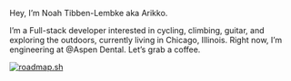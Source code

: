 Hey, I’m Noah Tibben-Lembke aka Arikko.

I’m a Full-stack developer interested in cycling, climbing, guitar, and exploring the outdoors, currently living in Chicago, Illinois. Right now, I’m engineering at @Aspen Dental. Let’s grab a coffee.

[<a href="https://roadmap.sh"><img src="https://roadmap.sh/card/wide/669004e7600e4dccf24204a5?variant=dark&roadmaps=full-stack" alt="roadmap.sh"/></a>
](https://roadmap.sh/card/tall/669004e7600e4dccf24204a5?variant=dark)
